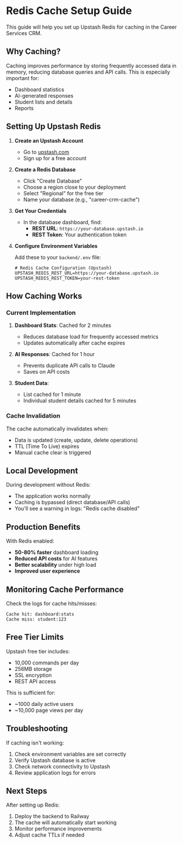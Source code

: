 # Redis Cache Setup Guide

This guide will help you set up Upstash Redis for caching in the Career Services CRM.

## Why Caching?

Caching improves performance by storing frequently accessed data in memory, reducing database queries and API calls. This is especially important for:
- Dashboard statistics
- AI-generated responses
- Student lists and details
- Reports

## Setting Up Upstash Redis

1. **Create an Upstash Account**
   - Go to [upstash.com](https://upstash.com/)
   - Sign up for a free account

2. **Create a Redis Database**
   - Click "Create Database"
   - Choose a region close to your deployment
   - Select "Regional" for the free tier
   - Name your database (e.g., "career-crm-cache")

3. **Get Your Credentials**
   - In the database dashboard, find:
     - **REST URL**: `https://your-database.upstash.io`
     - **REST Token**: Your authentication token

4. **Configure Environment Variables**
   
   Add these to your `backend/.env` file:
   ```env
   # Redis Cache Configuration (Upstash)
   UPSTASH_REDIS_REST_URL=https://your-database.upstash.io
   UPSTASH_REDIS_REST_TOKEN=your-rest-token
   ```

## How Caching Works

### Current Implementation

1. **Dashboard Stats**: Cached for 2 minutes
   - Reduces database load for frequently accessed metrics
   - Updates automatically after cache expires

2. **AI Responses**: Cached for 1 hour
   - Prevents duplicate API calls to Claude
   - Saves on API costs

3. **Student Data**: 
   - List cached for 1 minute
   - Individual student details cached for 5 minutes

### Cache Invalidation

The cache automatically invalidates when:
- Data is updated (create, update, delete operations)
- TTL (Time To Live) expires
- Manual cache clear is triggered

## Local Development

During development without Redis:
- The application works normally
- Caching is bypassed (direct database/API calls)
- You'll see a warning in logs: "Redis cache disabled"

## Production Benefits

With Redis enabled:
- **50-80% faster** dashboard loading
- **Reduced API costs** for AI features
- **Better scalability** under high load
- **Improved user experience**

## Monitoring Cache Performance

Check the logs for cache hits/misses:
```
Cache hit: dashboard:stats
Cache miss: student:123
```

## Free Tier Limits

Upstash free tier includes:
- 10,000 commands per day
- 256MB storage
- SSL encryption
- REST API access

This is sufficient for:
- ~1000 daily active users
- ~10,000 page views per day

## Troubleshooting

If caching isn't working:
1. Check environment variables are set correctly
2. Verify Upstash database is active
3. Check network connectivity to Upstash
4. Review application logs for errors

## Next Steps

After setting up Redis:
1. Deploy the backend to Railway
2. The cache will automatically start working
3. Monitor performance improvements
4. Adjust cache TTLs if needed